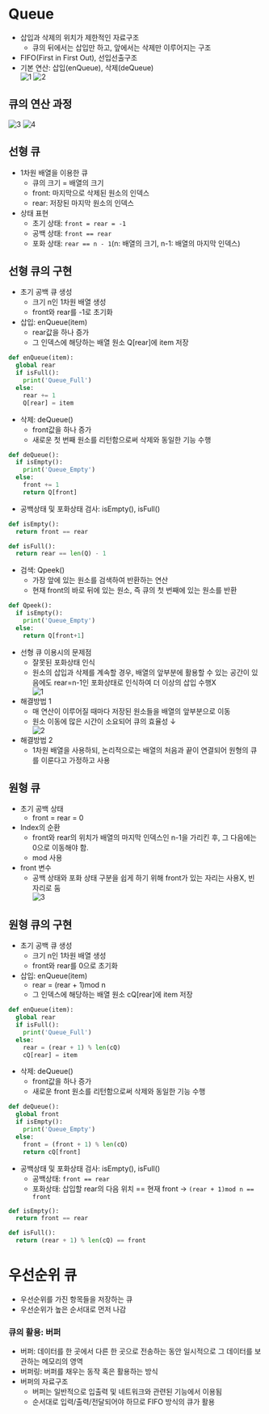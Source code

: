# Queue
- 삽입과 삭제의 위치가 제한적인 자료구조
  - 큐의 뒤에서는 삽입만 하고, 앞에서는 삭제만 이루어지는 구조
- FIFO(First in First Out), 선입선출구조
- 기본 연산: 삽입(enQueue), 삭제(deQueue)  
![1](https://user-images.githubusercontent.com/108309396/219995789-a79c99df-e199-4ff1-8d5c-0f5c05cf0502.png)
![2](https://user-images.githubusercontent.com/108309396/219995795-a78e0bd5-7cae-4980-ab51-9c1d27c4080c.png)

## 큐의 연산 과정  
![3](https://user-images.githubusercontent.com/108309396/219995798-9c4c1c64-bc3e-434b-a064-e494460315e6.png)
![4](https://user-images.githubusercontent.com/108309396/219995802-fbb708dd-0160-4f05-aafe-9b9d9aa4ab4f.png)

## 선형 큐
- 1차원 배열을 이용한 큐
  - 큐의 크기 = 배열의 크기
  - front: 마지막으로 삭제된 원소의 인덱스
  - rear: 저장된 마지막 원소의 인덱스
- 상태 표현
  - 초기 상태: `front = rear = -1`
  - 공백 상태: `front == rear`
  - 포화 상태: `rear == n - 1`(n: 배열의 크기, n-1: 배열의 마지막 인덱스)

## 선형 큐의 구현
- 초기 공백 큐 생성
  - 크기 n인 1차원 배열 생성
  - front와 rear를 -1로 초기화
- 삽입: enQueue(item)
  - rear값을 하나 증가
  - 그 인덱스에 해당하는 배열 원소 Q[rear]에 item 저장
```python
def enQueue(item):
  global rear
  if isFull():
    print('Queue_Full')
  else:
    rear += 1
    Q[rear] = item
```
- 삭제: deQueue()
  - front값을 하나 증가
  - 새로운 첫 번째 원소를 리턴함으로써 삭제와 동일한 기능 수행
```python
def deQueue():
  if isEmpty():
    print('Queue_Empty')
  else:
    front += 1
    return Q[front]
```
- 공백상태 및 포화상태 검사: isEmpty(), isFull()
```python
def isEmpty():
  return front == rear

def isFull():
  return rear == len(Q) - 1
```
- 검색: Qpeek()
  - 가장 앞에 있는 원소를 검색하여 반환하는 연산
  - 현재 front의 바로 뒤에 있는 원소, 즉 큐의 첫 번째에 있는 원소를 반환
```python
def Qpeek():
  if isEmpty():
    print('Queue_Empty')
  else:
    return Q[front+1]
```

- 선형 큐 이용시의 문제점
  - 잘못된 포화상태 인식
  - 원소의 삽입과 삭제를 계속할 경우, 배열의 앞부분에 활용할 수 있는 공간이 있음에도 rear=n-1인 포화상태로 인식하여 더 이상의 삽입 수행X   
![1](https://user-images.githubusercontent.com/108309396/219999259-e66eda83-b42c-473c-b8cb-939e1be80633.png)
- 해결방법 1
  - 매 연산이 이루어질 때마다 저장된 원소들을 배열의 앞부분으로 이동
  - 원소 이동에 많은 시간이 소요되어 큐의 효율성 &darr;  
![2](https://user-images.githubusercontent.com/108309396/219999265-72656664-09dc-4718-89ab-15d7653ee3ee.png)
- 해결방법 2
  - 1차원 배열을 사용하되, 논리적으로는 배열의 처음과 끝이 연결되어 원형의 큐를 이룬다고 가정하고 사용

## 원형 큐
- 초기 공백 상태
  - front = rear = 0
- Index의 순환
  - front와 rear의 위치가 배열의 마지막 인덱스인 n-1을 가리킨 후, 그 다음에는 0으로 이동해야 함.
  - mod 사용
- front 변수
  - 공백 상태와 포화 상태 구분을 쉽게 하기 위해 front가 있는 자리는 사용X, 빈 자리로 둠  
![3](https://user-images.githubusercontent.com/108309396/219999269-53b844e3-6611-4cc2-a4ff-fb445a4b2c8f.png)

## 원형 큐의 구현
- 초기 공백 큐 생성
  - 크기 n인 1차원 배열 생성
  - front와 rear를 0으로 초기화
- 삽입: enQueue(item)
  - rear = (rear + 1)mod n
  - 그 인덱스에 해당하는 배열 원소 cQ[rear]에 item 저장
```python
def enQueue(item):
  global rear
  if isFull():
    print('Queue_Full')
  else:
    rear = (rear + 1) % len(cQ)
    cQ[rear] = item
```
- 삭제: deQueue()
  - front값을 하나 증가
  - 새로운 front 원소를 리턴함으로써 삭제와 동일한 기능 수행
```python
def deQueue():
  global front
  if isEmpty():
    print('Queue_Empty')
  else:
    front = (front + 1) % len(cQ)
    return cQ[front]
```
- 공백상태 및 포화상태 검사: isEmpty(), isFull()
  - 공백상태: `front == rear`
  - 포화상태: 삽입할 rear의 다음 위치 == 현재 front &rarr; `(rear + 1)mod n == front`
```python
def isEmpty():
  return front == rear

def isFull():
  return (rear + 1) % len(cQ) == front
```

# 우선순위 큐
- 우선순위를 가진 항목들을 저장하는 큐
- 우선순위가 높은 순서대로 먼저 나감

### 큐의 활용: 버퍼
- 버퍼: 데이터를 한 곳에서 다른 한 곳으로 전송하는 동안 일시적으로 그 데이터를 보관하는 메모리의 영역
- 버퍼링: 버퍼를 채우는 동작 혹은 활용하는 방식
- 버퍼의 자료구조
  - 버퍼는 일반적으로 입출력 및 네트워크와 관련된 기능에서 이용됨
  - 순서대로 입력/출력/전달되어야 하므로 FIFO 방식의 큐가 활용